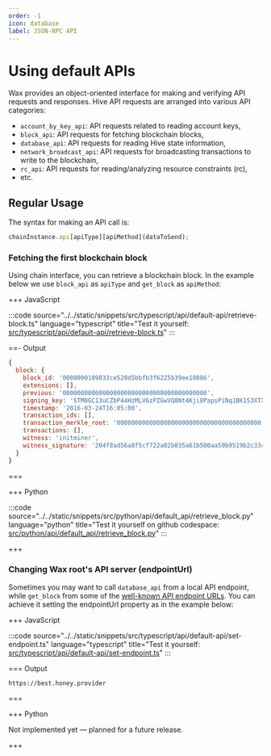 ```yaml
---
order: -1
icon: database
label: JSON-RPC API
---
```


# Using default APIs

Wax provides an object-oriented interface for making and verifying API requests and responses. Hive API requests are arranged into various API categories:

- `account_by_key_api`: API requests related to reading account keys,
- `block_api`: API requests for fetching blockchain blocks,
- `database_api`: API requests for reading Hive state information,
- `network_broadcast_api`: API requests for broadcasting transactions to write to the blockchain,
- `rc_api`: API requests for reading/analyzing resource constraints (rc),
- etc.

## Regular Usage

The syntax for making an API call is:

```javascript
chainInstance.api[apiType][apiMethod](dataToSend);
```

### Fetching the first blockchain block

Using chain interface, you can retrieve a blockchain block. In the example below we use `block_api` as `apiType` and `get_block` as `apiMethod`:

+++ JavaScript

:::code source="../../static/snippets/src/typescript/api/default-api/retrieve-block.ts" language="typescript" title="Test it yourself: [src/typescript/api/default-api/retrieve-block.ts](https://stackblitz.com/github/openhive-network/wax-doc-snippets?file=src%2Ftypescript%2Fapi%2Fdefault-api%2Fretrieve-block.ts&startScript=test-api-default-api-retrieve-block)" :::

==- Output

```javascript
{
  block: {
    block_id: '0000000109833ce528d5bbfb3f6225b39ee10086',
    extensions: [],
    previous: '0000000000000000000000000000000000000000',
    signing_key: 'STM8GC13uCZbP44HzMLV6zPZGwVQ8Nt4Kji8PapsPiNq1BK153XTX',
    timestamp: '2016-03-24T16:05:00',
    transaction_ids: [],
    transaction_merkle_root: '0000000000000000000000000000000000000000',
    transactions: [],
    witness: 'initminer',
    witness_signature: '204f8ad56a8f5cf722a02b035a61b500aa59b9519b2c33c77a80c0a714680a5a5a7a340d909d19996613c5e4ae92146b9add8a7a663eef37d837ef881477313043'
  }
}
```

===

+++ Python

:::code source="../../static/snippets/src/python/api/default_api/retrieve_block.py" language="python" title="Test it yourself on github codespace: [src/python/api/default_api/retrieve_block.py](https://github.com/codespaces/new?repo=openhive-network/wax-doc-snippets&ref=main&file=workspaces/wax-doc-snippets/src/python/api/default_api/retrieve_block.py)" :::

+++

### Changing Wax root's API server (endpointUrl)

Sometimes you may want to call `database_api` from a local API endpoint, while `get_block` from some of the [well-known API endpoint URLs](https://developers.hive.io/quickstart/#quickstart-hive-full-nodes). You can achieve it setting the endpointUrl property as in the example below:

+++ JavaScript

:::code source="../../static/snippets/src/typescript/api/default-api/set-endpoint.ts" language="typescript" title="Test it yourself: [src/typescript/api/default-api/set-endpoint.ts](https://stackblitz.com/github/openhive-network/wax-doc-snippets?file=src%2Ftypescript%2Fapi%2Fdefault-api%2Fset-endpoint.ts&startScript=test-api-default-api-set-endpoint)" :::

=== Output

```text
https://best.honey.provider
```

===

+++ Python

Not implemented yet — planned for a future release.

+++
